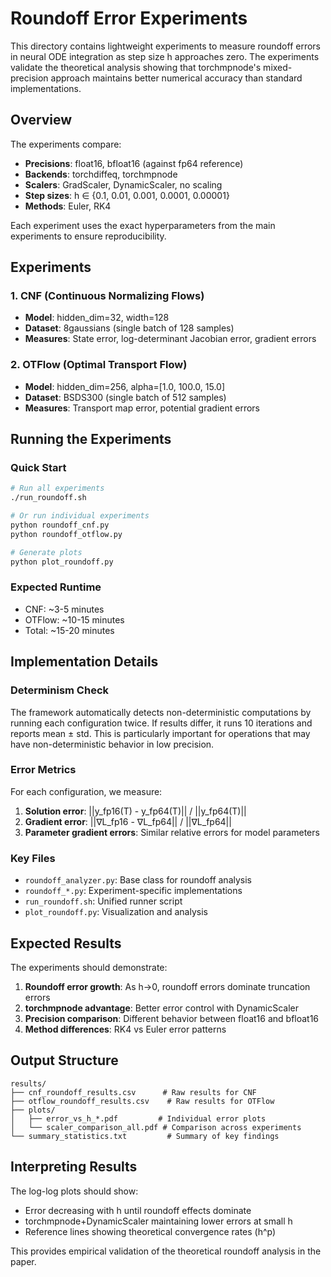 # Roundoff Error Experiments

This directory contains lightweight experiments to measure roundoff errors in neural ODE integration as step size h approaches zero. The experiments validate the theoretical analysis showing that torchmpnode's mixed-precision approach maintains better numerical accuracy than standard implementations.

## Overview

The experiments compare:
- **Precisions**: float16, bfloat16 (against fp64 reference)
- **Backends**: torchdiffeq, torchmpnode
- **Scalers**: GradScaler, DynamicScaler, no scaling
- **Step sizes**: h ∈ {0.1, 0.01, 0.001, 0.0001, 0.00001}
- **Methods**: Euler, RK4

Each experiment uses the exact hyperparameters from the main experiments to ensure reproducibility.

## Experiments

### 1. CNF (Continuous Normalizing Flows)
- **Model**: hidden_dim=32, width=128
- **Dataset**: 8gaussians (single batch of 128 samples)
- **Measures**: State error, log-determinant Jacobian error, gradient errors

### 2. OTFlow (Optimal Transport Flow)
- **Model**: hidden_dim=256, alpha=[1.0, 100.0, 15.0]
- **Dataset**: BSDS300 (single batch of 512 samples)
- **Measures**: Transport map error, potential gradient errors


## Running the Experiments

### Quick Start

```bash
# Run all experiments
./run_roundoff.sh

# Or run individual experiments
python roundoff_cnf.py
python roundoff_otflow.py

# Generate plots
python plot_roundoff.py
```

### Expected Runtime
- CNF: ~3-5 minutes
- OTFlow: ~10-15 minutes  
- Total: ~15-20 minutes

## Implementation Details

### Determinism Check
The framework automatically detects non-deterministic computations by running each configuration twice. If results differ, it runs 10 iterations and reports mean ± std. This is particularly important for operations that may have non-deterministic behavior in low precision.

### Error Metrics
For each configuration, we measure:
1. **Solution error**: ||y_fp16(T) - y_fp64(T)|| / ||y_fp64(T)||
2. **Gradient error**: ||∇L_fp16 - ∇L_fp64|| / ||∇L_fp64||
3. **Parameter gradient errors**: Similar relative errors for model parameters

### Key Files
- `roundoff_analyzer.py`: Base class for roundoff analysis
- `roundoff_*.py`: Experiment-specific implementations
- `run_roundoff.sh`: Unified runner script
- `plot_roundoff.py`: Visualization and analysis

## Expected Results

The experiments should demonstrate:

1. **Roundoff error growth**: As h→0, roundoff errors dominate truncation errors
2. **torchmpnode advantage**: Better error control with DynamicScaler
3. **Precision comparison**: Different behavior between float16 and bfloat16
4. **Method differences**: RK4 vs Euler error patterns

## Output Structure

```
results/
├── cnf_roundoff_results.csv      # Raw results for CNF
├── otflow_roundoff_results.csv    # Raw results for OTFlow
├── plots/
│   ├── error_vs_h_*.pdf         # Individual error plots
│   └── scaler_comparison_all.pdf # Comparison across experiments
└── summary_statistics.txt         # Summary of key findings
```

## Interpreting Results

The log-log plots should show:
- Error decreasing with h until roundoff effects dominate
- torchmpnode+DynamicScaler maintaining lower errors at small h
- Reference lines showing theoretical convergence rates (h^p)

This provides empirical validation of the theoretical roundoff analysis in the paper.